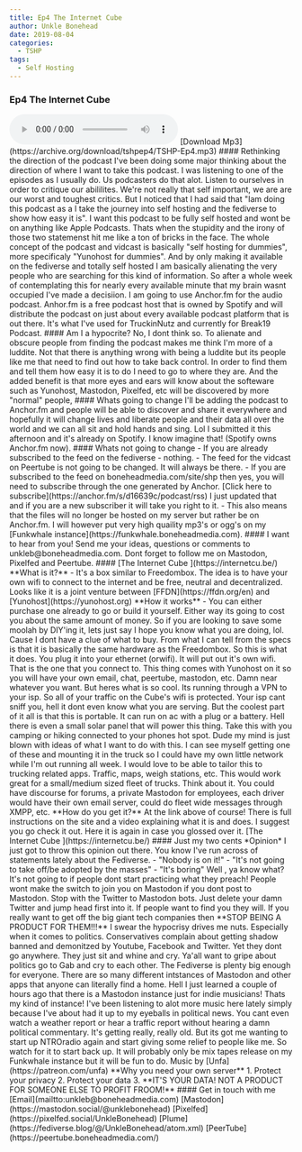 ```yaml
---
title: Ep4 The Internet Cube
author: Unkle Bonehead
date: 2019-08-04
categories:
  - TSHP
tags: 
  - Self Hosting
--- 
```


### Ep4 The Internet Cube

<audio controls>
    <source src="https://archive.org/download/tshpep4/TSHP-Ep4.mp3">
    </audio>
 [Download Mp3](https://archive.org/download/tshpep4/TSHP-Ep4.mp3) 
 #### Rethinking the direction of the podcast 
 I've been doing some major thinking about the direction of where I want to take this podcast. I was listening to one of the episodes as I usually do. Us podcasters do that alot. Listen to ourselves in order to critique our abililites. We're not really that self important, we are are our worst and toughest critics. 
But I noticed that I had said that "Iam doing this podcast as a I take the journey into self hosting and the fediverse to show how easy it is". I want this podcast to be fully self hosted and wont be on anything like Apple Podcasts. 
Thats when the stupidity and the irony of those two statemenst hit me like a ton of bricks in the face. The whole concept of the podcast and vidcast is basically "self hosting for dummies", more specificaly "Yunohost for dummies". And by only making it available on the fediverse and totally self hosted I am basically alienating the very people who are searching for this kind of information. So after a whole week of contemplating this for nearly every available minute that my brain wasnt occupied I've made a decisiion. I am going to use Anchor.fm for the audio podcast. Anhor.fm is a free podcast host that is owned by Spotify and will distribute the podcast on just about every available podcast platform that is out there. It's what I've used for TruckinNutz and currently for Break19 Podcast. 
#### Am I a hypocrite? 
No, I dont think so. To alienate and obscure people from finding the podcast makes me think I'm more of a luddite. Not that there is anything wrong with being a luddite but its people like me that need to find out how to take back control. In order to find them and tell them how easy it is to do I need to go to where they are. And the added benefit is that more eyes and ears will know about the softeware such as Yunohost, Mastodon, Pixelfed, etc will be discovered by more "normal" people, 
#### Whats going to change
I'll be adding the podcast to Anchor.fm and people will be able to discover and share it everywhere and hopefully it will change lives and liberate people and their data all over the world and we can all sit and hold hands and sing. Lol I submitted it this afternoon and it's already on Spotify. I know imagine that! (Spotify owns Anchor.fm now). 
#### Whats not going to change 
- If you are already subscribed to the feed on the fediverse - nothing. 
- The feed for the vidcast on Peertube is not going to be changed. It will always be there. 
- If you are subscribed to the feed on boneheadmedia.com/site/shp then yes, you will need to subscribe through the one generated by Anchor. [Click here to subscribe](https://anchor.fm/s/d16639c/podcast/rss) I just updated that and if you are a new subscriber it will take you right to it. - This also means that the files will no longer be hosted on my server but rather be on Anchor.fm. I will however put very high quaility mp3's or ogg's on my [Funkwhale instance](https://funkwhale.boneheadmedia.com).
 #### I want to hear from you! 
 Send me your ideas, questions or comments to unkleb@boneheadmedia.com. Dont forget to follow me on Mastodon, Pixelfed and Peertube. 
 #### [The Internet Cube ](https://internetcu.be/) 
 **What is it?** - It's a box similar to Freedombox. The idea is to have your own wifi to connect to the internet and be free, neutral and decentralized. Looks like it is a joint venture between [FFDN](https://ffdn.org/en) and [Yunohost](https://yunohost.org) 
 **How it works** - You can either purchase one already to go or build it yourself. Either way its going to cost you about the same amount of money. So if you are looking to save some moolah by DIY'ing it, lets just say I hope you know what you are doing, lol. Cause I dont have a clue of what to buy. From what I can tell from the specs is that it is basically the same hardware as the Freedombox. So this is what it does. You plug it into your ethernet (orwifi). It will put out it's own wifi. That is the one that you connect to. This thing comes with Yunohost on it so you will have your own email, chat, peertube, mastodon, etc. Damn near whatever you want. But heres what is so cool. Its running through a VPN to your isp. So all of your traffic on the Cube's wifi is protected. Your isp cant sniff you, hell it dont even know what you are serving. But the coolest part of it all is that this is portable. It can run on ac with a plug or a battery. Hell there is even a small solar panel that will power this thing. Take this with you camping or hiking connected to your phones hot spot. Dude my mind is just blown with ideas of what I want to do with this. I can see myself getting one of these and mounting it in the truck so I could have my own little network while I'm out running all week. I would love to be able to tailor this to trucking related apps. Traffic, maps, weigh stations, etc. This would work great for a small/medium sized fleet of trucks. Think about it. You could have discourse for forums, a private Mastodon for employees, each driver would have their own email server, could do fleet wide messages through XMPP, etc. 
 **How do you get it?** At the link above of course! There is full instructions on the site and a video explaining what it is and does. I suggest you go check it out. Here it is again in case you glossed over it. [The Internet Cube ](https://internetcu.be/) 
 #### Just my two cents 
 *Opinion* I just got to throw this opinion out there. You know I've run across of statements lately about the Fediverse. - "Nobody is on it!" - "It's not going to take off/be adopted by the masses" - "It's boring" Well , ya know what? It's not going to if people dont start practicing what they preach! People wont make the switch to join you on Mastodon if you dont post to Mastodon. Stop with the Twitter to Mastodon bots. Just delete your damn Twitter and jump head first into it. If people want to find you they will. If you really want to get off the big giant tech companies then **STOP BEING A PRODUCT FOR THEM!!!** I swear the hypocrisy drives me nuts. Especially when it comes to politics. Conservatives complain about getting shadow banned and demonitzed by Youtube, Facebook and Twitter. Yet they dont go anywhere. They just sit and whine and cry. Ya'all want to gripe about politics go to Gab and cry to each other. The Fediverse is plenty big enough for everyone. There are so many different intstances of Mastodon and other apps that anyone can literally find a home. Hell I just learned a couple of hours ago that there is a Mastodon instance just for indie musicians! Thats my kind of instance! I've been listening to alot more music here lately simply because I've about had it up to my eyeballs in political news. You cant even watch a weather report or hear a traffic report without hearing a damn political commentary. It's getting really, really old. But its got me wanting to start up NTROradio again and start giving some relief to people like me. So watch for it to start back up. It will probably only be mix tapes release on my Funkwhale instance but it will be fun to do. 
Music by [Unfa](https://patreon.com/unfa) 
**Why you need your own server** 
1. Protect your privacy
 2. Protect your data 
 3. **IT'S YOUR DATA! NOT A PRODUCT FOR SOMEONE ELSE TO PROFIT FROOM!** 
 #### Get in touch with me [Email](mailtto:unkleb@boneheadmedia.com) [Mastodon](https://mastodon.social/@unklebonehead) [Pixelfed](https://pixelfed.social/UnkleBonehead) [Plume](https://fediverse.blog/@/UnkleBonehead/atom.xml) [PeerTube](https://peertube.boneheadmedia.com/) 
